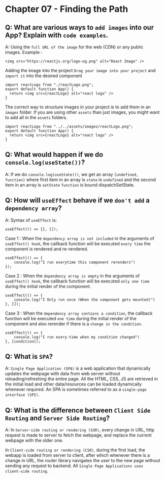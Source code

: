 # Chapter 07 - Finding the Path

## Q: What are various ways to `add images` into our App? Explain with `code examples`.

A: Using the `full URL of the image` for the web (CDN) or any public images.
Example :

```
<img src="https://reactjs.org/logo-og.png" alt="React Image" />
```

Adding the image into the project
`Drag your image into your project` and `import it` into the desired component

```
import reactLogo from "./reactLogo.png";
export default function App() {
  return <img src={reactLogo} alt="react logo" />
}
```

The correct way to structure images in your project is to add them in an `images` folder. If you are using other `assets` than just images, you might want to add all in the `assets` folders.

```
import reactLogo from "../../assets/images/reactLogo.png";
export default function App() {
  return <img src={reactLogo} alt="react logo" />
}
```

## Q: What would happen if we do `console.log(useState())`?

A: If we do `console.log(useState())`, we get an array `[undefined, function]` where first item in an array is `state` is `undefined` and the second item in an array is `setState` `function` is bound dispatchSetState.

## Q: How will `useEffect` behave if we `don't add` a `dependency array`?

A: Syntax of `useEffect` is:

```
useEffect(() => {}, []);
```

Case 1 : When the `dependency array is not included` in the arguments of `useEffect() hook`, the callback function will be executed `every time` the component is rendered and re-rendered.

```
useEffect(() => {
	console.log("I run everytime this component rerenders")
});
```

Case 2 : When the `dependency array is empty` in the arguments of `useEffect() hook`, the callback function will be executed `only one time` during the initial render of the component.

```
useEffect(() => {
	console.log("I Only run once (When the component gets mounted)")
}, []);
```

Case 3 : When the `dependency array contains a condition`, the callback function will be executed `one time` during the initial render of the component and also rerender if there is a `change in the condition`.

```
useEffect(() => {
	console.log("I run every-time when my condition changed")
}, [condition]);
```

## Q: What is `SPA`?

A: `Single Page Application (SPA)` is a web application that dynamically updates the webpage with data from web server without reloading/refreshing the entire page. All the HTML, CSS, JS are retrieved in the initial load and other data/resources can be loaded dynamically whenever required. An SPA is sometimes referred to as a `single-page interface (SPI)`.

## Q: What is the difference between `Client Side Routing` and `Server Side Routing`?

A: In `Server-side routing or rendering (SSR)`, every change in URL, http request is made to server to fetch the webpage, and replace the current webpage with the older one.

In `Client-side routing or rendering (CSR)`, during the first load, the webapp is loaded from server to client, after which whenever there is a change in URL, the router library navigates the user to the new page without sending any request to backend. All `Single Page Applications uses client-side routing`.
